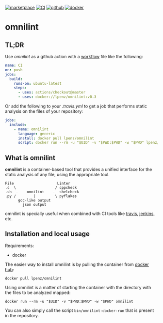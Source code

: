 [![marketplace](https://img.shields.io/badge/marketplace-omnilint-blue?logo=crosshair)](https://github.com/marketplace/actions/ghaction-omnilint)
[![CI](https://github.com/lpenz/omnilint/actions/workflows/ci.yml/badge.svg)](https://github.com/lpenz/omnilint/actions/workflows/ci.yml)
[![github](https://img.shields.io/github/v/release/lpenz/omnilint?include_prereleases&label=release&logo=github)](https://github.com/lpenz/omnilint/releases)
[![docker](https://img.shields.io/docker/v/lpenz/omnilint?label=release&logo=docker&sort=semver)](https://hub.docker.com/repository/docker/lpenz/omnilint)

# omnilint


## TL;DR

Use *omnilint* as a github action with a
[workflow](https://help.github.com/en/actions/automating-your-workflow-with-github-actions/configuring-a-workflow)
file like the following:

```yaml
name: CI
on: push
jobs:
  build:
    runs-on: ubuntu-latest
    steps:
      - uses: actions/checkout@master
      - uses: docker://lpenz/omnilint:v0.3
```

Or add the following to your *.travis.yml* to get a job that performs
static analysis on the files of your repository:

```yaml
jobs:
  include:
    - name: omnilint
      language: generic
      install: docker pull lpenz/omnilint
      script: docker run --rm -u "$UID" -v "$PWD:$PWD" -w "$PWD" lpenz/omnilint
```


## What is omnilint

**omnilint** is a container-based tool that provides a unified interface for the
static analysis of any file, using the appropriate tool.

    File                    Linter
    .c  \                  / cppcheck
    .sh  -    omnilint    -  shelcheck
    .py /        |         \ pyflakes
          gcc-like output
            json output


omnilint is specially useful when combined with CI tools
like [travis](https://travis-ci.org), [jenkins](https://jenkins.io), etc.


## Installation and local usage

Requirements:
- docker


The easier way to install omnilint is by pulling the container from
[docker hub](https://hub.docker.com/r/lpenz/omnilint/):

    docker pull lpenz/omnilint

Using omnilint is a matter of starting the container with the directory with the
files to be analyzed mapped:

    docker run --rm -u "$UID" -v "$PWD:$PWD" -w "$PWD" omnilint

You can also simply call the script `bin/omnilint-docker-run` that is present in
the repository.

